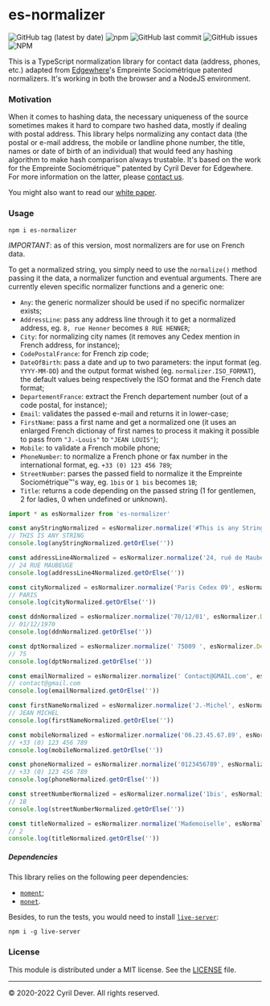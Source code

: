 # es-normalizer

![GitHub tag (latest by date)](https://img.shields.io/github/v/tag/cyrildever/es-normalizer)
![npm](https://img.shields.io/npm/dw/es-normalizer)
![GitHub last commit](https://img.shields.io/github/last-commit/cyrildever/es-normalizer)
![GitHub issues](https://img.shields.io/github/issues/cyrildever/es-normalizer)
![NPM](https://img.shields.io/npm/l/es-normalizer)

This is a TypeScript normalization library for contact data (address, phones, etc.) adapted from [Edgewhere](https://www.edgewhere.fr)'s Empreinte Sociométrique patented normalizers. It's working in both the browser and a NodeJS environment.

### Motivation

When it comes to hashing data, the necessary uniqueness of the source sometimes makes it hard to compare two hashed data, mostly if dealing with postal address. This library helps normalizing any contact data (the postal or e-mail address, the mobile or landline phone number, the title, names or date of birth of an individual) that would feed any hashing algorithm to make hash comparison always trustable.
It's based on the work for the Empreinte Sociométrique&trade; patented by Cyril Dever for Edgewhere. For more information on the latter, please [contact us](mailto:contact@edgewhere.fr).

You might also want to read our [white paper](documentation/src/latex/es_whitepaper.pdf).


### Usage

```
npm i es-normalizer
```

*IMPORTANT*: as of this version, most normalizers are for use on French data.

To get a normalized string, you simply need to use the `normalize()` method passing it the data, a normalizer function and eventual arguments.
There are currently eleven specific normalizer functions and a generic one:
* `Any`: the generic normalizer should be used if no specific normalizer exists;
* `AddressLine`: pass any address line through it to get a normalized address, eg. `8, rue Henner` becomes `8 RUE HENNER`;
* `City`: for normalizing city names (it removes any Cedex mention in French address, for instance);
* `CodePostalFrance`: for French zip code;
* `DateOfBirth`: pass a date and up to two parameters: the input format (eg. `YYYY-MM-DD`) and the output format wished (eg. `normalizer.ISO_FORMAT`), the default values being respectively the ISO format and the French date format;
* `DepartementFrance`: extract the French departement number (out of a code postal, for instance);
* `Email`: validates the passed e-mail and returns it in lower-case;
* `FirstName`: pass a first name and get a normalized one (it uses an enlarged French dictionay of first names to process it making it possible to pass from `"J.-Louis"` to `"JEAN LOUIS"`);
* `Mobile`: to validate a French mobile phone;
* `PhoneNumber`: to normalize a French phone or fax number in the international format, eg. `+33 (0) 123 456 789`;
* `StreetNumber`: parses the passed field to normalize it the Empreinte Sociométrique&trade;'s way, eg. `1bis` or `1 bis` becomes `1B`;
* `Title`: returns a code depending on the passed string (1 for gentlemen, 2 for ladies, 0 when undefined or unknown).

```typescript
import * as esNormalizer from 'es-normalizer'

const anyStringNormalized = esNormalizer.normalize('#This is any String(). ', esNormalizer.Any)
// THIS IS ANY STRING
console.log(anyStringNormalized.getOrElse(''))

const addressLine4Normalized = esNormalizer.normalize('24, rué de Maubeuge', esNormalizer.AddressLine)
// 24 RUE MAUBEUGE
console.log(addressLine4Normalized.getOrElse(''))

const cityNormalized = esNormalizer.normalize('Paris Cedex 09', esNormalizer.City)
// PARIS
console.log(cityNormalized.getOrElse(''))

const ddnNormalized = esNormalizer.normalize('70/12/01', esNormalizer.DateOfBirth, 'YY/MM/DD', esNormalizer.FRENCH_DATE)
// 01/12/1970
console.log(ddnNormalized.getOrElse(''))

const dptNormalized = esNormalizer.normalize(' 75009 ', esNormalizer.DepartementFrance)
// 75
console.log(dptNormalized.getOrElse(''))

const emailNormalized = esNormalizer.normalize(' Contact@GMAIL.com', esNormalizer.Email)
// contact@gmail.com
console.log(emailNormalized.getOrElse(''))

const firstNameNormalized = esNormalizer.normalize('J.-Michel', esNormalizer.FirstName)
// JEAN MICHEL
console.log(firstNameNormalized.getOrElse(''))

const mobileNormalized = esNormalizer.normalize('06.23.45.67.89', esNormalizer.Mobile)
// +33 (0) 123 456 789
console.log(mobileNormalized.getOrElse(''))

const phoneNormalized = esNormalizer.normalize('0123456789', esNormalizer.PhoneNumber)
// +33 (0) 123 456 789
console.log(phoneNormalized.getOrElse(''))

const streetNumberNormalized = esNormalizer.normalize('1bis', esNormalizer.StreetNumber)
// 1B
console.log(streetNumberNormalized.getOrElse(''))

const titleNormalized = esNormalizer.normalize('Mademoiselle', esNormalizer.Title)
// 2
console.log(titleNormalized.getOrElse(''))
```

##### Dependencies

This library relies on the following peer dependencies:
* [`moment`](https://www.npmjs.com/package/moment);
* [`monet`](https://www.npmjs.com/package/monet).

Besides, to run the tests, you would need to install [`live-server`](https://www.npmjs.com/package/live-server):
```console
npm i -g live-server
```


### License

This module is distributed under a MIT license.
See the [LICENSE](LICENSE) file.


<hr />
&copy; 2020-2022 Cyril Dever. All rights reserved.